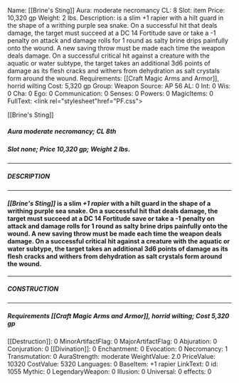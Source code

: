 Name: [[Brine's Sting]]
Aura: moderate necromancy
CL: 8
Slot: item
Price: 10,320 gp
Weight: 2 lbs.
Description: is a slim +1 rapier with a hilt guard in the shape of a writhing purple sea snake. On a successful hit that deals damage, the target must succeed at a DC 14 Fortitude save or take a -1 penalty on attack and damage rolls for 1 round as salty brine drips painfully onto the wound. A new saving throw must be made each time the weapon deals damage. On a successful critical hit against a creature with the aquatic or water subtype, the target takes an additional 3d6 points of damage as its flesh cracks and withers from dehydration as salt crystals form around the wound.
Requirements: [[Craft Magic Arms and Armor]], horrid wilting
Cost: 5,320 gp
Group: Weapon
Source: AP 56
AL: 0
Int: 0
Wis: 0
Cha: 0
Ego: 0
Communication: 0
Senses: 0
Powers: 0
MagicItems: 0
FullText: <link rel="stylesheet"href="PF.css"><div class="heading"><p class="alignleft">[[Brine's Sting]]</p><div style="clear: both;"></div></div><div><h5><b>Aura </b>moderate necromancy; <b>CL </b>8th</h5><h5><b>Slot </b>none; <b>Price </b>10,320 gp; <b>Weight </b>2 lbs.</h5></div><hr/><div><h5><b>DESCRIPTION</b></h5></div><hr/><div><h4><p><i>[[Brine's Sting]]</i> is a slim <i>+1 rapier</i> with a hilt guard in the shape of a writhing purple sea snake. On a successful hit that deals damage, the target must succeed at a DC 14 Fortitude save or take a -1 penalty on attack and damage rolls for 1 round as salty brine drips painfully onto the wound. A new saving throw must be made each time the weapon deals damage. On a successful critical hit against a creature with the aquatic or water subtype, the target takes an additional 3d6 points of damage as its flesh cracks and withers from dehydration as salt crystals form around the wound.</p></h4></div><hr/><div><h5><b>CONSTRUCTION</b></h5></div><hr/><div><h5><b>Requirements </b>[[Craft Magic Arms and Armor]], <i>horrid wilting</i>; <b>Cost </b>5,320 gp</h5></div>
[[Destruction]]: 0
MinorArtifactFlag: 0
MajorArtifactFlag: 0
Abjuration: 0
Conjuration: 0
[[Divination]]: 0
Enchantment: 0
Evocation: 0
Necromancy: 1
Transmutation: 0
AuraStrength: moderate
WeightValue: 2.0
PriceValue: 10320
CostValue: 5320
Languages: 0
BaseItem: +1 rapier
LinkText: 0
id: 1055
Mythic: 0
LegendaryWeapon: 0
Illusion: 0
Universal: 0
effects: 0
